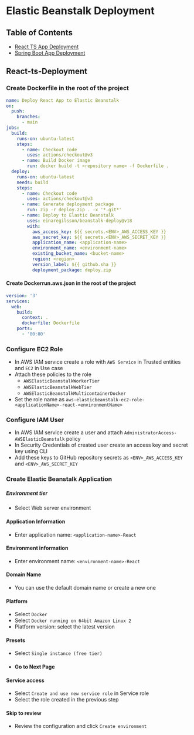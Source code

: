 # Elastic Beanstalk Deployment

## Table of Contents

- [React TS App Deployment](#React-ts-Deployment)
- [Spring Boot App Deployment](#spring-boot-deployment)

## React-ts-Deployment

### Create Dockerfile in the root of the project
```yaml
name: Deploy React App to Elastic Beanstalk
on:
  push:
    branches:
      - main
jobs:
  build:
    runs-on: ubuntu-latest
    steps:
      - name: Checkout code
        uses: actions/checkout@v3
      - name: Build Docker image
        run: docker build -t <repository name> -f Dockerfile .
  deploy:
    runs-on: ubuntu-latest
    needs: build
    steps:
      - name: Checkout code
        uses: actions/checkout@v3
      - name: Generate deployment package
        run: zip -r deploy.zip . -x '*.git*'
      - name: Deploy to Elastic Beanstalk
        uses: einaregilsson/beanstalk-deploy@v18
        with:
          aws_access_key: ${{ secrets.<ENV>_AWS_ACCESS_KEY }}
          aws_secret_key: ${{ secrets.<ENV>_AWS_SECRET_KEY }}
          application_name: <application-name>
          environment_name: <environment-name>
          existing_bucket_name: <bucket-name>
          region: <region>
          version_label: ${{ github.sha }}
          deployment_package: deploy.zip
```

#### Create Dockerrun.aws.json in the root of the project
```yaml
version: '3'
services:
  web:
    build:
      context: .
      dockerfile: Dockerfile
    ports:
      - '80:80'
``` 

### Configure EC2 Role

- In AWS IAM servıce create a role with `AWS Service`
  in Trusted entities and `EC2` in Use case
- Attach these policies to the role
  - `AWSElasticBeanstalkWorkerTier`
  - `AWSElasticBeanstalkWebTier`
  - `AWSElasticBeanstalkMulticontainerDocker`
- Set the role name
  as ```aws-elasticbeanstalk-ec2-role-<applicationName>-react-<environmentName>```

### Configure IAM User

- In AWS IAM service create a user and attach ```AdministratorAccess-AWSElasticBeanstalk``` policy
- In Security Credentials of created user create an access key and secret key using CLI
- Add these keys to GitHub repository secrets as `<ENV>_AWS_ACCESS_KEY` and `<ENV>_AWS_SECRET_KEY`

### Create Elastic Beanstalk Application

##### Environment tier

- Select Web server environment

#### Application Information

- Enter application name: `<application-name>-React`

#### Environment information

- Enter environment name: `<environment-name>-React`

#### Domain Name

- You can use the default domain name or create a new one

#### Platform

- Select `Docker`
- Select `Docker running on 64bit Amazon Linux 2`
- Platform version: select the latest version

#### Presets

- Select `Single instance (free tier)`

- #### Go to Next Page

#### Service access

- Select `Create and use new service role` in Service role
- Select the role created in the previous step
#### Skip to review
- Review the configuration and click `Create environment`